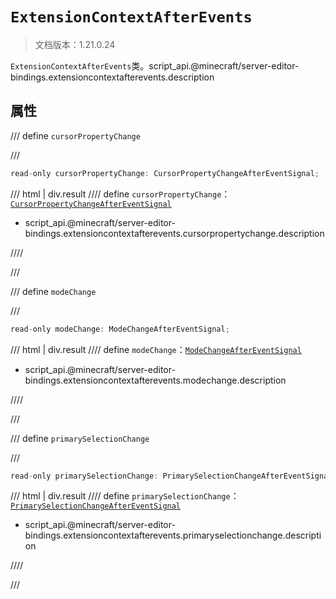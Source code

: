 # `ExtensionContextAfterEvents`

> 文档版本：1.21.0.24

`ExtensionContextAfterEvents`类。script_api.@minecraft/server-editor-bindings.extensioncontextafterevents.description

## 属性

/// define
`cursorPropertyChange`


///

```js
read-only cursorPropertyChange: CursorPropertyChangeAfterEventSignal;
```

/// html | div.result
//// define
`cursorPropertyChange`：[`CursorPropertyChangeAfterEventSignal`](./cursorpropertychangeaftereventsignal.md)

- script_api.@minecraft/server-editor-bindings.extensioncontextafterevents.cursorpropertychange.description


////

///


/// define
`modeChange`


///

```js
read-only modeChange: ModeChangeAfterEventSignal;
```

/// html | div.result
//// define
`modeChange`：[`ModeChangeAfterEventSignal`](./modechangeaftereventsignal.md)

- script_api.@minecraft/server-editor-bindings.extensioncontextafterevents.modechange.description


////

///


/// define
`primarySelectionChange`


///

```js
read-only primarySelectionChange: PrimarySelectionChangeAfterEventSignal;
```

/// html | div.result
//// define
`primarySelectionChange`：[`PrimarySelectionChangeAfterEventSignal`](./primaryselectionchangeaftereventsignal.md)

- script_api.@minecraft/server-editor-bindings.extensioncontextafterevents.primaryselectionchange.description


////

///

